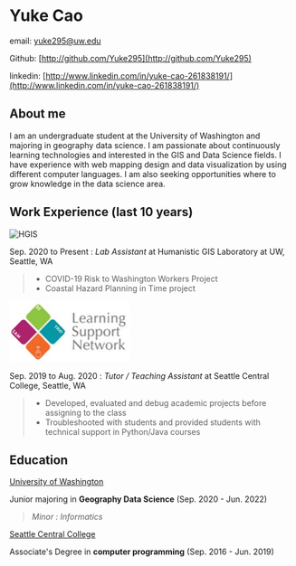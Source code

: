 # Yuke Cao

email: yuke295@uw.edu

Github: [http://github.com/Yuke295](http://github.com/Yuke295)

linkedin: [http://www.linkedin.com/in/yuke-cao-261838191/](http://www.linkedin.com/in/yuke-cao-261838191/)

## About me

I am an undergraduate student at the University of Washington and majoring in geography data science. I am passionate about continuously learning technologies and interested in the GIS and Data Science fields. I have experience with web mapping design and data visualization by using different computer languages. I am also seeking opportunities where to grow knowledge in the data science area.

## Work Experience (last 10 years)

![HGIS](https://hgis.uw.edu/wp-content/uploads/2019/11/hgislab-300x85.png)

Sep. 2020 to Present : _Lab Assistant_ at Humanistic GIS Laboratory at UW, Seattle, WA
>- COVID-19 Risk to Washington Workers Project
>- Coastal Hazard Planning in Time project

![SCCC](LSN.PNG)

Sep. 2019 to Aug. 2020 : _Tutor / Teaching Assistant_ at Seattle Central College, Seattle, WA
>- Developed, evaluated and debug academic projects before assigning to the class
>- Troubleshooted with students and provided students with technical support in Python/Java courses

## Education

[University of Washington](https://www.washington.edu/)

Junior majoring in **Geography Data Science** (Sep. 2020 - Jun. 2022)

  >_Minor : Informatics_

[Seattle Central College](https://seattlecentral.edu/)

Associate's Degree in **computer programming** (Sep. 2016 - Jun. 2019)

